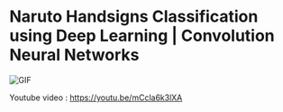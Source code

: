 # Naruto Handsigns Classification using Deep Learning | Convolution Neural Networks

![GIF](https://s2.gifyu.com/images/ezgif.com-gif-makerc0ce80a68c23fed2.gif)

Youtube video : https://youtu.be/mCcla6k3lXA

